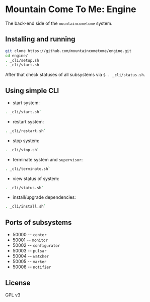 # Mountain Come To Me: Engine

The back-end side of the `mountaincometome` system.

## Installing and running

```sh
git clone https://github.com/mountaincometome/engine.git
cd engine/
. _cli/setup.sh
. _cli/start.sh
```

After that check statuses of all subsystems via `$ . _cli/status.sh`.

## Using simple CLI

* start system:

```sh
. _cli/start.sh`
```

* restart system:

```sh
. _cli/restart.sh`
```

* stop system:

```sh
. _cli/stop.sh`
```

* terminate system and `supervisor`:

```sh
. _cli/terminate.sh`
```

* view status of system:

```sh
. _cli/status.sh`
```

* install/upgrade dependencies:

```sh
. _cli/install.sh`
```

## Ports of subsystems

* 50000 -- `center`
* 50001 -- `monitor`
* 50002 -- `configurator`
* 50003 -- `pulsar`
* 50004 -- `watcher`
* 50005 -- `marker`
* 50006 -- `notifier`

## License

GPL v3
